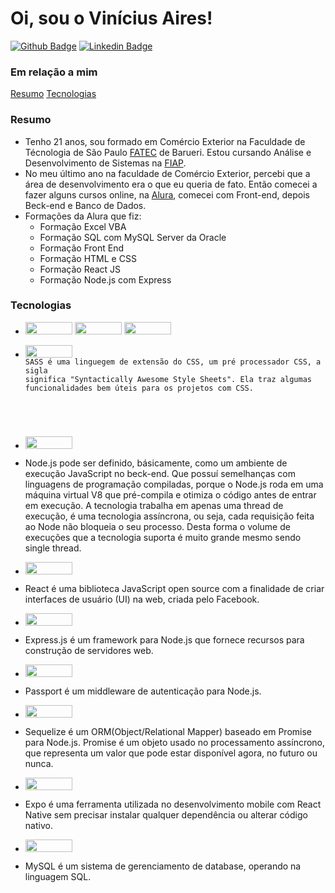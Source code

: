 # Oi, sou o Vinícius Aires!

[![Github Badge](https://img.shields.io/badge/-Github-000?style=flat-square&logo=Github&logoColor=white&link=https://github.com/fagnerpsantos)](https://github.com/viniciusAires21)
[![Linkedin Badge](https://img.shields.io/badge/-LinkedIn-blue?style=flat-square&logo=Linkedin&logoColor=white&link=https://www.linkedin.com/in/fagnerpsantos/)](https://www.linkedin.com/in/vinicius-aires/)
### Em relação a mim
<!--ts-->
   [Resumo](#resumo)
   [Tecnologias](#tecnologias)
<!--te-->

### Resumo
- Tenho 21 anos, sou formado em Comércio Exterior na Faculdade de Técnologia de São Paulo [FATEC]('https://fatecbarueri.edu.br/home/') de Barueri. Estou cursando Análise e Desenvolvimento de Sistemas na [FIAP]('https://www.fiap.com.br/?gclid=CjwKCAiA55mPBhBOEiwANmzoQt9JfqM6QVSHuCP-9DCZ0aw2JdfHqVP2xnGDLxcPVb0UfmoOLD6r9RoCulMQAvD_BwE'). 
- No meu último ano na faculdade de Comércio Exterior, percebi que a área de desenvolvimento era o que eu queria de fato. Então comecei a fazer alguns cursos online, na [Alura]('https://www.alura.com.br/'), comecei com Front-end, depois Beck-end e Banco de Dados.
- Formações da Alura que fiz: 
   - Formação Excel VBA
   - Formação SQL com MySQL Server da Oracle
   - Formação Front End
   - Formação HTML e CSS
   - Formação React JS
   - Formação Node.js com Express

### Tecnologias
- <code><img height="20" width="75" src= "https://img.shields.io/badge/HTML5-E34F26?style=for-the-badge&logo=html5&logoColor=white"></code>
<code><img height="20" width="75" src= "https://img.shields.io/badge/CSS3-1572B6?style=for-the-badge&logo=css3&logoColor=white"></code>
<code><img height="20" width="75" src= "https://img.shields.io/badge/JavaScript-323330?style=for-the-badge&logo=javascript&logoColor=F7DF1E"></code>

- <code><img height="20" width="75" src= "https://img.shields.io/badge/Sass-CC6699?style=for-the-badge&logo=sass&logoColor=white">
 SASS é uma linguegem de extensão do CSS, um pré processador CSS, a sigla significa "Syntactically Awesome Style Sheets". Ela traz algumas funcionalidades bem úteis para os projetos com CSS.
</code>

- <code><img height="20" width="75" src= "https://img.shields.io/badge/Node.js-339933?style=for-the-badge&logo=nodedotjs&logoColor=white"></code>
- Node.js pode ser definido, básicamente, como um ambiente de execução JavaScript no beck-end. Que possuí semelhanças com linguagens de programação compiladas, porque o Node.js roda em uma máquina virtual V8 que pré-compila e otimiza o código antes de entrar em execução. A tecnologia trabalha em apenas uma thread de execução, é uma tecnologia assíncrona, ou seja, cada requisição feita ao Node não bloqueia o seu processo. Desta forma o volume de execuções que a tecnologia suporta é muito grande mesmo sendo single thread. 

- <code><img height="20" width="75" src= "https://img.shields.io/badge/React-20232A?style=for-the-badge&logo=react&logoColor=white"></code>
- React é uma biblioteca JavaScript open source com a finalidade de criar interfaces de usuário (UI) na web, criada pelo Facebook.   

- <code><img height="20" width="75" src= "https://img.shields.io/badge/Express-000000?style=for-the-badge&logo=express&logoColor=white"></code>
- Express.js é um framework para Node.js que fornece recursos para construção de servidores web.

- <code><img height="20" width="75" src= "https://img.shields.io/badge/Passport-green?style=for-the-badge&logo=passport&logoColor=white"></code>
- Passport é um middleware de autenticação para Node.js.

- <code><img height="20" width="75" src= "https://img.shields.io/badge/Sequelize-white?style=for-the-badge&logo=Sequelize&logoColor=52B0E7"></code>
- Sequelize é um ORM(Object/Relational Mapper) baseado em Promise para Node.js. Promise é um objeto usado no processamento assíncrono, que representa um valor que pode estar disponível agora, no futuro ou nunca.

- <code><img height="20" width="75" src= "https://img.shields.io/badge/Expo-422EDF?style=for-the-badge&logo=expo&logoColor=422EDF"></code>
- Expo é uma ferramenta utilizada no desenvolvimento mobile com React Native sem precisar instalar qualquer dependência ou alterar código nativo.

- <code><img height="20" width="75" src= "https://img.shields.io/badge/MySQL-005C84?style=for-the-badge&logo=mysql&logoColor=white"></code>
- MySQL é um sistema de gerenciamento de database, operando na linguagem SQL.
